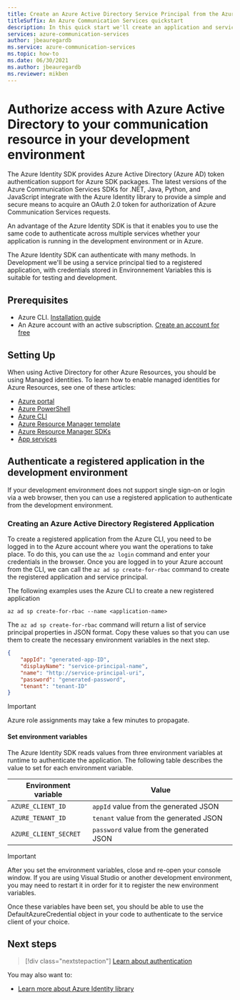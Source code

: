 ```yaml
---
title: Create an Azure Active Directory Service Principal from the Azure CLI
titleSuffix: An Azure Communication Services quickstart
description: In this quick start we'll create an application and service principal to authenticate with Azure Communication Services.
services: azure-communication-services
author: jbeauregardb
ms.service: azure-communication-services
ms.topic: how-to
ms.date: 06/30/2021
ms.author: jbeauregardb
ms.reviewer: mikben
---
```


# Authorize access with Azure Active Directory to your communication resource in your development environment

The Azure Identity SDK provides Azure Active Directory (Azure AD) token authentication support for Azure SDK packages. The latest versions of the Azure Communication Services SDKs for .NET, Java, Python, and JavaScript integrate with the Azure Identity library to provide a simple and secure means to acquire an OAuth 2.0 token for authorization of Azure Communication Services requests.

An advantage of the Azure Identity SDK is that it enables you to use the same code to authenticate across multiple services whether your application is running in the development environment or in Azure. 

The Azure Identity SDK can authenticate with many methods. In Development we'll be using a service principal tied to a registered application, with credentials stored in Environnement Variables this is suitable for testing and development.

## Prerequisites

 - Azure CLI. [Installation guide](/cli/azure/install-azure-cli)
 - An Azure account with an active subscription. [Create an account for free](https://azure.microsoft.com/free)

## Setting Up

When using Active Directory for other Azure Resources, you should be using Managed identities. To learn how to enable managed identities for Azure Resources, see one of these articles:

- [Azure portal](../../../active-directory/managed-identities-azure-resources/qs-configure-portal-windows-vm.md)
- [Azure PowerShell](../../../active-directory/managed-identities-azure-resources/qs-configure-powershell-windows-vm.md)
- [Azure CLI](../../../active-directory/managed-identities-azure-resources/qs-configure-cli-windows-vm.md)
- [Azure Resource Manager template](../../../active-directory/managed-identities-azure-resources/qs-configure-template-windows-vm.md)
- [Azure Resource Manager SDKs](../../../active-directory/managed-identities-azure-resources/qs-configure-sdk-windows-vm.md)
- [App services](../../../app-service/overview-managed-identity.md)

## Authenticate a registered application in the development environment

If your development environment does not support single sign-on or login via a web browser, then you can use a registered application to authenticate from the development environment.

### Creating an Azure Active Directory Registered Application

To create a registered application from the Azure CLI, you need to be logged in to the Azure account where you want the operations to take place. To do this, you can use the `az login` command and enter your credentials in the browser. Once you are logged in to your Azure account from the CLI, we can call the `az ad sp create-for-rbac` command to create the registered application and service principal.

The following examples uses the Azure CLI to create a new registered application

```azurecli
az ad sp create-for-rbac --name <application-name> 
```

The `az ad sp create-for-rbac` command will return a list of service principal properties in JSON format. Copy these values so that you can use them to create the necessary environment variables in the next step.

```json
{
    "appId": "generated-app-ID",
    "displayName": "service-principal-name",
    "name": "http://service-principal-uri",
    "password": "generated-password",
    "tenant": "tenant-ID"
}
```
> [!IMPORTANT]
> Azure role assignments may take a few minutes to propagate.

#### Set environment variables

The Azure Identity SDK reads values from three environment variables at runtime to authenticate the application. The following table describes the value to set for each environment variable.

| Environment variable  | Value                                    |
| --------------------- | ---------------------------------------- |
| `AZURE_CLIENT_ID`     | `appId` value from the generated JSON    |
| `AZURE_TENANT_ID`     | `tenant` value from the generated JSON   |
| `AZURE_CLIENT_SECRET` | `password` value from the generated JSON |

> [!IMPORTANT]
> After you set the environment variables, close and re-open your console window. If you are using Visual Studio or another development environment, you may need to restart it in order for it to register the new environment variables.

Once these variables have been set, you should be able to use the DefaultAzureCredential object in your code to authenticate to the service client of your choice.

## Next steps

> [!div class="nextstepaction"]
> [Learn about authentication](../../concepts/authentication.md)

You may also want to:

- [Learn more about Azure Identity library](/dotnet/api/overview/azure/identity-readme)